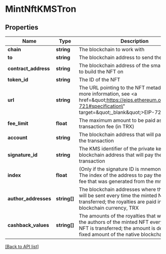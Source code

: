 # MintNftKMSTron

## Properties

Name | Type | Description | Notes
------------ | ------------- | ------------- | -------------
**chain** | **string** | The blockchain to work with |
**to** | **string** | The blockchain address to send the NFT to |
**contract_address** | **string** | The blockchain address of the smart contract to build the NFT on |
**token_id** | **string** | The ID of the NFT |
**url** | **string** | The URL pointing to the NFT metadata; for more information, see &lt;a href&#x3D;\&quot;https://eips.ethereum.org/EIPS/eip-721#specification\&quot; target&#x3D;\&quot;_blank\&quot;&gt;EIP-721&lt;/a&gt; |
**fee_limit** | **float** | The maximum amount to be paid as the transaction fee (in TRX) |
**account** | **string** | The blockchain address that will pay the fee for the transaction |
**signature_id** | **string** | The KMS identifier of the private key of the blockchain address that will pay the fee for the transaction |
**index** | **float** | (Only if the signature ID is mnemonic-based) The index of the address to pay the transaction fee that was generated from the mnemonic | [optional]
**author_addresses** | **string[]** | The blockchain addresses where the royalties will be sent every time the minted NFT is transferred; the royalties are paid in the native blockchain currency, TRX | [optional]
**cashback_values** | **string[]** | The amounts of the royalties that will be paid to the authors of the minted NFT every time the NFT is transferred; the amount is defined as a fixed amount of the native blockchain currency | [optional]

[[Back to API list]](../../README.md#api-endpoints)
